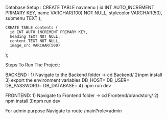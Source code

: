 Database Setup :
    CREATE TABLE navmenu (
        id INT AUTO_INCREMENT PRIMARY KEY,
        name VARCHAR(100) NOT NULL,
        stylecolor VARCHAR(50),
        submenu TEXT
      );
    
    CREATE TABLE contents (
      id INT AUTO_INCREMENT PRIMARY KEY,
      heading TEXT NOT NULL,
      content TEXT NOT NULL,
      image_src VARCHAR(500)
);

Steps To Run The Project:

BACKEND :
     1) Navigate to the Backend folder -> cd Backend/
     2)npm install
     3) export the environment variables
            DB_HOST=
            DB_USER=
            DB_PASSWORD=
            DB_DATABASE=
     4) npm run dev

FRONTEND:
     1) Navigate to Frontend folder -> cd Frontend/brandstory/
     2) npm install
     3)npm run dev


For admin purpose
Navigate to route /main?role=admin

